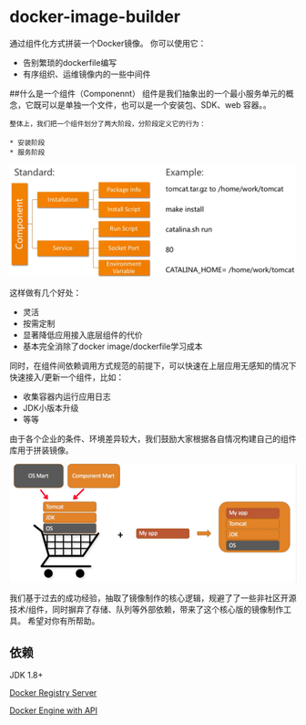 # docker-image-builder
通过组件化方式拼装一个Docker镜像。
你可以使用它：

* 告别繁琐的dockerfile编写
* 有序组织、运维镜像内的一些中间件

##什么是一个组件（Componennt）
组件是我们抽象出的一个最小服务单元的概念，它既可以是单独一个文件，也可以是一个安装包、SDK、web 容器。。

    整体上，我们把一个组件划分了两大阶段，分阶段定义它的行为：

    * 安装阶段
    * 服务阶段
![Component](docs/images/component.png)

这样做有几个好处：

* 灵活
* 按需定制
* 显著降低应用接入底层组件的代价
* 基本完全消除了docker image/dockerfile学习成本

同时，在组件间依赖调用方式规范的前提下，可以快速在上层应用无感知的情况下快速接入/更新一个组件，比如：

* 收集容器内运行应用日志
* JDK小版本升级
* 等等

由于各个企业的条件、环境差异较大，我们鼓励大家根据各自情况构建自己的组件库用于拼装镜像。

![Component](docs/images/mart.png)



我们基于过去的成功经验，抽取了镜像制作的核心逻辑，规避了了一些非社区开源技术/组件，同时摒弃了存储、队列等外部依赖，带来了这个核心版的镜像制作工具。
希望对你有所帮助。

## 依赖
JDK 1.8+

[Docker Registry Server][1]

[Docker Engine with API][2]


[1]:https://docs.docker.com/registry/deploying/ "Docker Registry Server"
[2]:https://docs.docker.com/engine/api/v1.24/  "Docker Engine with API"